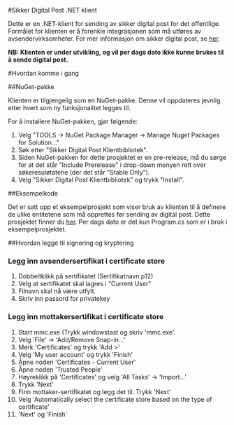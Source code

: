 #Sikker Digital Post .NET klient

Dette er en .NET-klient for sending av sikker digital post for det offentlige. Formålet for klienten er å forenkle integrasjonen 
som må utføres av avsendervirksomheter. For mer informasjon om sikker digital post, se [her](http://begrep.difi.no/SikkerDigitalPost/).

**NB: Klienten er under utvikling, og vil per dags dato ikke kunne brukes til å sende digital post.**

#Hvordan komme i gang

##NuGet-pakke

Klienten er tilgjengelig som en NuGet-pakke. Denne vil oppdateres jevnlig etter hvert som ny funksjonalitet legges til.

For å installere NuGet-pakken, gjør følgende:

1. Velg "TOOLS -> NuGet Package Manager -> Manage Nuget Packages for Solution..."
2. Søk etter "Sikker Digital Post Klientbibliotek".
3. Siden NuGet-pakken for dette prosjektet er en pre-release, må du sørge for at det står "Include Prerelease" i drop-down menyen rett over søkeresuløtatene (der det står "Stable Only").
4. Velg "Sikker Digital Post Klientbibliotek" og trykk "Install".

##Eksempelkode

Det er satt opp et eksempelprosjekt som viser bruk av klienten til å definere de ulike entitetene som må opprettes før sending av digital post. 
Dette prosjektet finner du [her](https://github.com/difi/sikker-digital-post-net-klient-demo). Per dags dato er det kun Program.cs som er i bruk i eksempelprosjektet.


##Hvordan legge til signering og kryptering

### Legg inn avsendersertifikat i certificate store

1.  Dobbeltklikk på sertifikatet (Sertifikatnavn.p12)
2.  Velg at sertifikatet skal lagres i "Current User"
3.  Filnavn skal nå være utfylt. 
4.  Skriv inn passord for privatekey

### Legg inn mottakersertifikat i certificate store

1.  Start mmc.exe (Trykk windowstast og skriv 'mmc.exe'.
2.  Velg 'File' -> 'Add/Remove Snap-in...' 
3.  Merk 'Certificates' og trykk 'Add >'
4.  Velg 'My user account' og trykk 'Finish'
5.  Åpne noden 'Certificates - Current User'
6.  Åpne noden 'Trusted People'
7.  Høyreklikk på 'Certificates' og velg 'All Tasks' -> 'Import...'
8.  Trykk 'Next'
9.  Finn mottaker-sertifikatet og legg det til. Trykk 'Next'
10. Velg 'Automatically select the certificate store based on the type of certificate'
11. 'Next' og 'Finish'




